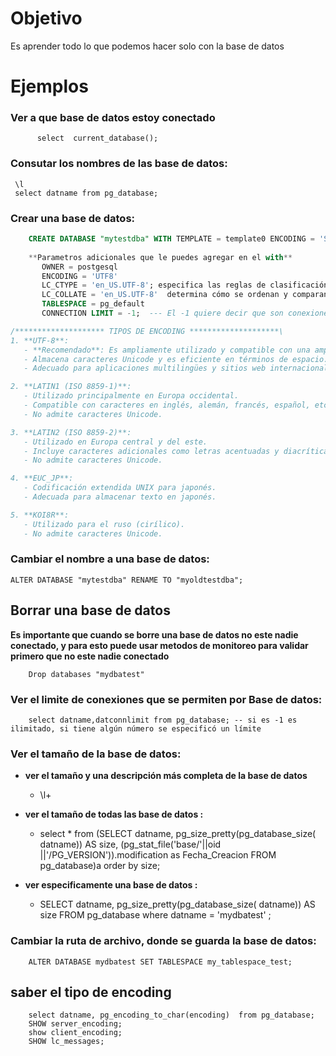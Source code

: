 # Objetivo
Es aprender todo lo que podemos hacer solo con la base de datos 

# Ejemplos 

### Ver a que base de datos estoy conectado
          select  current_database();

### Consutar los nombres de las base de datos:
     \l  
     select datname from pg_database;

### Crear una base de datos:
```sql
    CREATE DATABASE "mytestdba" WITH TEMPLATE = template0 ENCODING = 'SQL_ASCII' LC_COLLATE = 'C' LC_CTYPE = 'en_US';
    
    **Parametros adicionales que le puedes agregar en el with**
       OWNER = postgesql
       ENCODING = 'UTF8' 
       LC_CTYPE = 'en_US.UTF-8'; especifica las reglas de clasificación de caracteres (mayúsculas/minúsculas) y afecta a las operaciones de búsqueda y comparación.
       LC_COLLATE = 'en_US.UTF-8'  determina cómo se ordenan y comparan las cadenas de caracteres en consultas y operaciones de ordenamiento.
       TABLESPACE = pg_default
       CONNECTION LIMIT = -1;  --- El -1 quiere decir que son conexiones elimitadas 

/******************** TIPOS DE ENCODING ********************\
1. **UTF-8**:
   - **Recomendado**: Es ampliamente utilizado y compatible con una amplia gama de caracteres.
   - Almacena caracteres Unicode y es eficiente en términos de espacio.
   - Adecuado para aplicaciones multilingües y sitios web internacionales.

2. **LATIN1 (ISO 8859-1)**:
   - Utilizado principalmente en Europa occidental.
   - Compatible con caracteres en inglés, alemán, francés, español, etc.
   - No admite caracteres Unicode.

3. **LATIN2 (ISO 8859-2)**:
   - Utilizado en Europa central y del este.
   - Incluye caracteres adicionales como letras acentuadas y diacríticas.
   - No admite caracteres Unicode.

4. **EUC_JP**:
   - Codificación extendida UNIX para japonés.
   - Adecuada para almacenar texto en japonés.

5. **KOI8R**:
   - Utilizado para el ruso (cirílico).
   - No admite caracteres Unicode.
```

### Cambiar el nombre a una base de datos:
    ALTER DATABASE "mytestdba" RENAME TO "myoldtestdba";

## Borrar una base de datos 
**Es importante que cuando se borre una base de datos no este nadie conectado, y para esto puede usar metodos de monitoreo para validar primero que no este nadie conectado**

        Drop databases "mydbatest"

### Ver el limite de conexiones que se permiten por Base de datos:
        select datname,datconnlimit from pg_database; -- si es -1 es ilimitado, si tiene algún número se especificó un límite  

### Ver el tamaño de la base de datos:

-  **ver el tamaño y una descripción más completa de la base de datos**
    - \l+ 

- **ver el tamaño de todas las base de datos :**
    - select * from (SELECT  datname, pg_size_pretty(pg_database_size( datname)) AS size, (pg_stat_file('base/'||oid ||'/PG_VERSION')).modification as Fecha_Creacion FROM pg_database)a order by size;

- **ver especificamente una base de datos :**
    - SELECT  datname, pg_size_pretty(pg_database_size( datname)) AS size FROM pg_database where datname = 'mydbatest' ;
 

### Cambiar la ruta de archivo, donde se guarda la base de datos:
        ALTER DATABASE mydbatest SET TABLESPACE my_tablespace_test;

 ## saber el tipo de encoding 
        select datname, pg_encoding_to_char(encoding)  from pg_database;
        SHOW server_encoding;
        show client_encoding;
        SHOW lc_messages;
